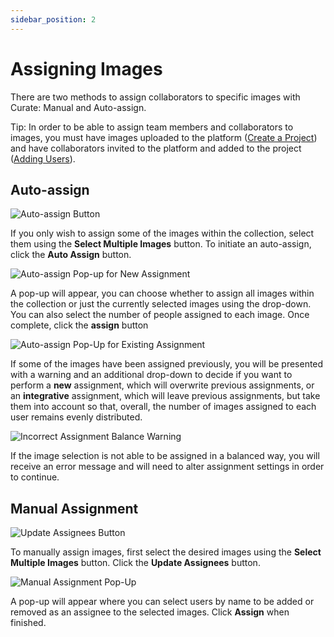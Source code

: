 ```yaml
---
sidebar_position: 2
---
```


# Assigning Images

There are two methods to assign collaborators to specific images with Curate: Manual and Auto-assign.

Tip: In order to be able to assign team members and collaborators to images, you must have images uploaded to the platform ([Create a Project](../introduction/createproject)) and have collaborators invited to the platform and added to the project ([Adding Users](../introduction/adduser)).

## Auto-assign

![Auto-assign Button](/img/curate/curate_auto.png)

If you only wish to assign some of the images within the collection, select them using the **Select Multiple Images** button.
To initiate an auto-assign, click the **Auto Assign** button.

![Auto-assign Pop-up for New Assignment](/img/curate/curate_auto_new.png)

A pop-up will appear, you can choose whether to assign all images within the collection or just the currently selected images using the drop-down.
You can also select the number of people assigned to each image.
Once complete, click the **assign** button

![Auto-assign Pop-Up for Existing Assignment](/img/curate/curate_auto_existing.png)

If some of the images have been assigned previously, you will be presented with a warning and an additional drop-down to decide if you want to perform a **new** assignment, which will overwrite previous assignments, or an **integrative** assignment, which will leave previous assignments, but take them into account so that, overall, the number of images assigned to each user remains evenly distributed.

![Incorrect Assignment Balance Warning](/img/curate/curate_auto_balance.png)

If the image selection is not able to be assigned in a balanced way, you will receive an error message and will need to alter assignment settings in order to continue.

## Manual Assignment

![Update Assignees Button](/img/curate/curate_assignees.png)

To manually assign images, first select the desired images using the **Select Multiple Images** button.
Click the **Update Assignees** button.

![Manual Assignment Pop-Up](/img/curate/curate_manual.png)

A pop-up will appear where you can select users by name to be added or removed as an assignee to the selected images.
Click **Assign** when finished.
